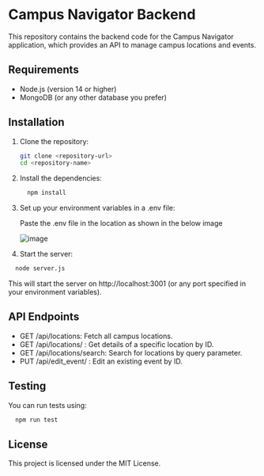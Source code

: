 # Campus Navigator Backend

This repository contains the backend code for the Campus Navigator application, which provides an API to manage campus locations and events.

## Requirements

- Node.js (version 14 or higher)
- MongoDB (or any other database you prefer)

## Installation

1. Clone the repository:

   ```bash
   git clone <repository-url>
   cd <repository-name>
   ```

2. Install the dependencies:
  
    ```bash
      npm install
    ```

2. Set up your environment variables in a .env file:
    
    Paste the .env file in the location as shown in the below image 
    
    ![image](https://github.com/user-attachments/assets/cb0dd432-717b-417d-9cf6-2c848eb337be)
    
3. Start the server:

  ```bash
    node server.js
  ```

This will start the server on http://localhost:3001 (or any port specified in your environment variables).

## API Endpoints

* GET /api/locations: Fetch all campus locations.
* GET /api/locations/ : Get details of a specific location by ID.
* GET /api/locations/search: Search for locations by query parameter.
* PUT /api/edit_event/ : Edit an existing event by ID.

## Testing

You can run tests using:

```bash
  npm run test
```

## License

This project is licensed under the MIT License.
